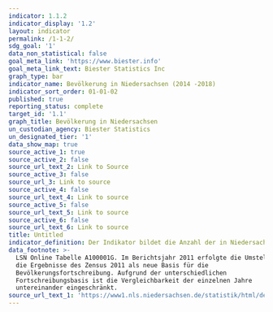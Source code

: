 ```yaml
---
indicator: 1.1.2
indicator_display: '1.2'
layout: indicator
permalink: /1-1-2/
sdg_goal: '1'
data_non_statistical: false
goal_meta_link: 'https://www.biester.info'
goal_meta_link_text: Biester Statistics Inc
graph_type: bar
indicator_name: Bevölkerung in Niedersachsen (2014 -2018)
indicator_sort_order: 01-01-02
published: true
reporting_status: complete
target_id: '1.1'
graph_title: Bevölkerung in Niedersachsen
un_custodian_agency: Biester Statistics
un_designated_tier: '1'
data_show_map: true
source_active_1: true
source_active_2: false
source_url_text_2: Link to Source
source_active_3: false
source_url_3: Link to source
source_active_4: false
source_url_text_4: Link to source
source_active_5: false
source_url_text_5: Link to source
source_active_6: false
source_url_text_6: Link to source
title: Untitled
indicator_definition: Der Indikator bildet die Anzahl der in Niedersachsen lebenden Menschen ab
data_footnote: >-
  LSN Online Tabelle A100001G. Im Berichtsjahr 2011 erfolgte die Umstellung auf
  die Ergebnisse des Zensus 2011 als neue Basis für die
  Bevölkerungsfortschreibung. Aufgrund der unterschiedlichen
  Fortschreibungsbasis ist die Vergleichbarkeit der einzelnen Jahre
  untereinander eingeschränkt.
source_url_text_1: 'https://www1.nls.niedersachsen.de/statistik/html/default.asp'
---
```

